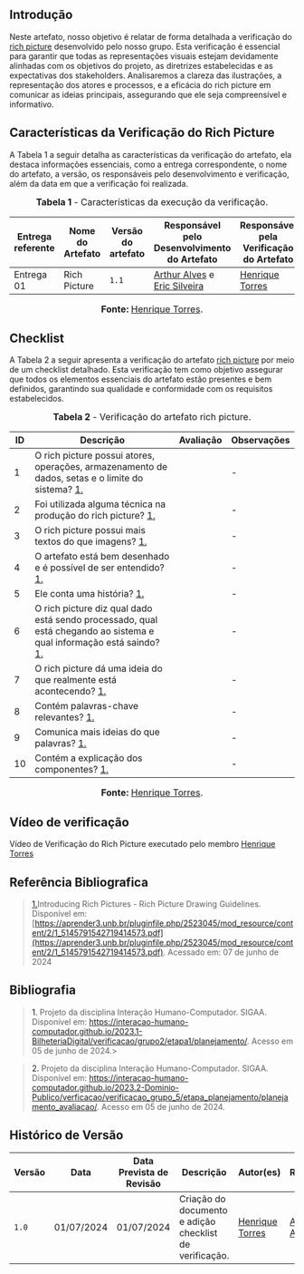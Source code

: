 ## <a>Introdução</a>

Neste artefato, nosso objetivo é relatar de forma detalhada a verificação do [rich picture](https://requisitos-de-software.github.io/2024.1-DiarioOficialdaUniao/pre-rastreabilidade/rich-picture/) desenvolvido pelo nosso grupo. Esta verificação é essencial para garantir que todas as representações visuais estejam devidamente alinhadas com os objetivos do projeto, as diretrizes estabelecidas e as expectativas dos stakeholders. Analisaremos a clareza das ilustrações, a representação dos atores e processos, e a eficácia do rich picture em comunicar as ideias principais, assegurando que ele seja compreensível e informativo.

## <a>Características da Verificação do Rich Picture</a>

A Tabela 1 a seguir detalha as características da verificação do artefato, ela destaca informações essenciais, como a entrega correspondente, o nome do artefato, a versão, os responsáveis pelo desenvolvimento e verificação, além da data em que a verificação foi realizada.

<center>

<font size="3"><p style="text-align: center"><b>Tabela 1</b> - Características da execução da verificação.</p></font>

|**Entrega referente**|**Nome do Artefato**|**Versão do artefato**|**Responsável pelo Desenvolvimento do Artefato**|**Responsável pela Verificação do Artefato**|**Data da Verificação**|
|---------|---------|---------|-----------|------------------|------|
|Entrega 01|Rich Picture|`1.1`|[Arthur Alves](https://github.com/Arthrok) e [Eric Silveira](https://github.com/ericbky)|[Henrique Torres](https://github.com/henriqtorresl)|01/07/2024|

<font size="3"><p style="text-align: center"><b>Fonte: </b> [Henrique Torres](https://github.com/henriqtorresl).</p></font>
</center>


## <a>Checklist</a>

A Tabela 2 a seguir apresenta a verificação do artefato [rich picture](https://requisitos-de-software.github.io/2024.1-DiarioOficialdaUniao/pre-rastreabilidade/rich-picture/) por meio de um checklist detalhado. Esta verificação tem como objetivo assegurar que todos os elementos essenciais do artefato estão presentes e bem definidos, garantindo sua qualidade e conformidade com os requisitos estabelecidos.

<center>

<font size="3"><p style="text-align: center"><b>Tabela 2</b> - Verificação do artefato rich picture.</p></font>

**ID**|**Descrição**|**Avaliação**|**Observações**|
|----|-----------|-----------|-------------|
| 1  | O rich picture possui atores, operações, armazenamento de dados, setas e o limite do sistema? <a id="REF4" href="#anchor_3">1.</a> | |-|
| 2 | Foi utilizada alguma técnica na produção do rich picture? <a id="REF4" href="#anchor_3">1.</a>| |-|
| 3 | O rich picture possui mais textos do que imagens? <a id="REF4" href="#anchor_3">1.</a> | |-|
| 4 | O artefato está bem desenhado e é possível de ser entendido? <a id="REF4" href="#anchor_3">1.</a> | |-|
| 5 | Ele conta uma história? <a id="REF4" href="#anchor_3">1.</a> | |-|
| 6 | O rich picture diz qual dado está sendo processado, qual está chegando ao sistema e qual informação está saindo? <a id="REF4" href="#anchor_3">1.</a> | |-|
| 7 | O rich picture dá uma ideia do que realmente está acontecendo? <a id="REF4" href="#anchor_3">1.</a>| |-|
| 8 | Contém palavras-chave relevantes? <a id="REF4" href="#anchor_3">1.</a>| |-|
| 9 | Comunica mais ideias do que palavras? <a id="REF4" href="#anchor_3">1.</a>| |-|
| 10 | Contém a explicação dos componentes? <a id="REF4" href="#anchor_3">1.</a> | |-|

<font size="3"><p style="text-align: center"><b>Fonte: </b> [Henrique Torres](https://github.com/henriqtorresl).</p></font>
</center>

## <a> Vídeo de verificação </a>

Vídeo de Verificação do Rich Picture executado pelo membro [Henrique Torres](https://github.com/henriqtorresl)

<center>

</center>

## <a>Referência Bibliografica</a>
> <a id="REF4" href="#anchor_3">1.</a>Introducing Rich Pictures - Rich Picture Drawing Guidelines. Disponível em: [https://aprender3.unb.br/pluginfile.php/2523045/mod_resource/content/2/1_5145791542719414573.pdf](https://aprender3.unb.br/pluginfile.php/2523045/mod_resource/content/2/1_5145791542719414573.pdf). Acessado em: 07 de junho de 2024

## <a>Bibliografia</a>
> <a>1. </a>Projeto da disciplina Interação Humano-Computador. SIGAA. Disponível em: <https://interacao-humano-computador.github.io/2023.1-BilheteriaDigital/verificacao/grupo2/etapa1/planejamento/>. Acesso em 05 de junho de 2024.>

> <a>2. </a> Projeto da disciplina Interação Humano-Computador. SIGAA. Disponível em: <https://interacao-humano-computador.github.io/2023.2-Dominio-Publico/verficacao/verificacao_grupo_5/etapa_planejamento/planejamento_avaliacao/>. Acesso em 05 de junho de 2024.


## <a>Histórico de Versão</a>

| Versão| Data | Data Prevista de Revisão| Descrição  | Autor(es)  | Revisor(es) |
| ------- | ------ | ------ | ------- | -------- | -------- |
| `1.0` | 01/07/2024 | 01/07/2024 | Criação do documento e adição checklist de verificação. | [Henrique Torres](https://github.com/henriqtorresl) |[Arthur Alves](https://github.com/Arthrok)|